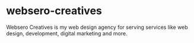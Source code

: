 # websero-creatives
Websero Creatives is my web design agency for serving services like web design, development, digital marketing and more.
